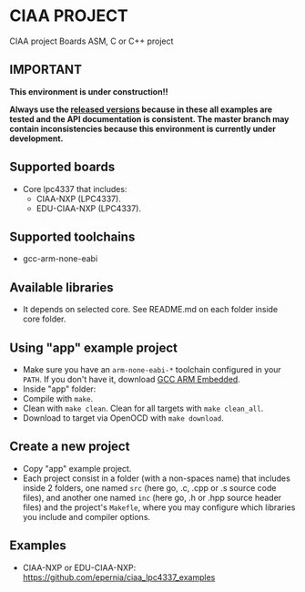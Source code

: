 # CIAA PROJECT

CIAA project Boards ASM, C or C++ project 

## IMPORTANT

**This environment is under construction!!**

**Always use the [released versions](../../releases) because in these all examples are tested and the API documentation is consistent. The master branch may contain inconsistencies because this environment is currently under development.**

## Supported boards
- Core lpc4337 that includes:
    - CIAA-NXP (LPC4337).
    - EDU-CIAA-NXP (LPC4337).

## Supported toolchains
- gcc-arm-none-eabi

## Available libraries
- It depends on selected core. See README.md on each folder inside core folder.

## Using "app" example project
- Make sure you have an ```arm-none-eabi-*``` toolchain configured in your ```PATH```. If you don't have it, download [GCC ARM Embedded](https://developer.arm.com/open-source/gnu-toolchain/gnu-rm).
- Inside "app" folder:
- Compile with ```make```.
- Clean with ```make clean```. Clean for all targets with ```make clean_all```.
- Download to target via OpenOCD with ```make download```.

## Create a new project
- Copy "app" example project.
- Each project consist in a folder (with a non-spaces name) that includes inside 2 folders, one named ```src``` (here go, .c, .cpp or .s source code files), and another one named ```inc``` (here go, .h or .hpp source header files) and the project's ```Makefle```, where you may configure which libraries you include and compiler options.

## Examples
- CIAA-NXP or EDU-CIAA-NXP: https://github.com/epernia/ciaa_lpc4337_examples